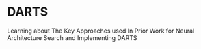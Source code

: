 # DARTS
Learning about The Key Approaches used In Prior Work for Neural Architecture Search and Implementing DARTS
